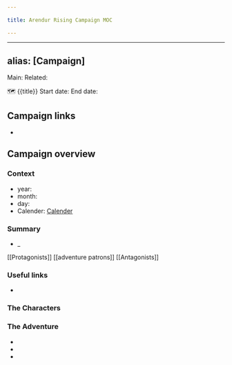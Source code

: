 --- 
title: Arendur Rising Campaign MOC 
---
---
alias: [Campaign]
---
Main: Related:

🗺
{{title}}
Start date:
End date:

## Campaign links
- 

## Campaign overview
### Context
- year:
- month: 
- day: 
- Calender: [Calender](https://app.fantasy-calendar.com/calendars/5b60db7a738c2bda2fcd86d9775fce29)

### Summary
- _

[[Protagonists]]
[[adventure patrons]]
[[Antagonists]]
### Useful links
- 

### The Characters
### The Adventure
- 
- 
- 

